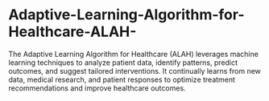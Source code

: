 # Adaptive-Learning-Algorithm-for-Healthcare-ALAH-
The Adaptive Learning Algorithm for Healthcare (ALAH) leverages machine learning techniques to analyze patient data, identify patterns, predict outcomes, and suggest tailored interventions. It continually learns from new data, medical research, and patient responses to optimize treatment recommendations and improve healthcare outcomes.
